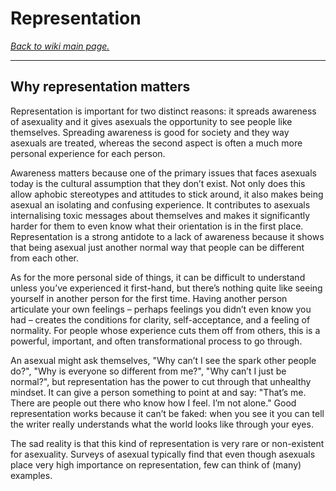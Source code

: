 # Representation

[*Back to wiki main page.*](https://github.com/MissTeapot/LGBT-Wikis/blob/main/github_wiki/asexuality/index.md)

---

## Why representation matters

Representation is important for two distinct reasons: it spreads awareness of asexuality and it gives asexuals the opportunity to see people like themselves. Spreading awareness is good for society and they way asexuals are treated, whereas the second aspect is often a much more personal experience for each person.

Awareness matters because one of the primary issues that faces asexuals today is the cultural assumption that they don’t exist. Not only does this allow aphobic stereotypes and attitudes to stick around, it also makes being asexual an isolating and confusing experience. It contributes to asexuals internalising toxic messages about themselves and makes it significantly harder for them to even know what their orientation is in the first place. Representation is a strong antidote to a lack of awareness because it shows that being asexual just another normal way that people can be different from each other.

As for the more personal side of things, it can be difficult to understand unless you’ve experienced it first-hand, but there’s nothing quite like seeing yourself in another person for the first time. Having another person articulate your own feelings – perhaps feelings you didn’t even know you had – creates the conditions for clarity, self-acceptance, and a feeling of normality. For people whose experience cuts them off from others, this is a powerful, important, and often transformational process to go through.

An asexual might ask themselves, "Why can’t I see the spark other people do?", "Why is everyone so different from me?", "Why can’t I just be normal?", but representation has the power to cut through that unhealthy mindset. It can give a person something to point at and say: "That’s me. There are people out there who know how I feel. I’m not alone." Good representation works because it can’t be faked: when you see it you can tell the writer really understands what the world looks like through your eyes.

The sad reality is that this kind of representation is very rare or non-existent for asexuality. Surveys of asexual typically find that even though asexuals place very high importance on representation, few can think of (many) examples.